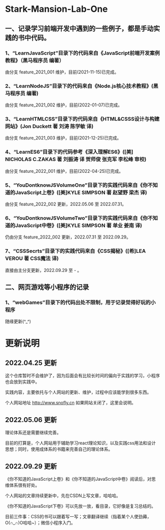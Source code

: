 # Stark-Mansion-Lab-One

## 一、记录学习前端开发中遇到的一些例子，都是手动实践的书中代码。

### 1、“LearnJavaScript”目录下的代码来自《JavaScript前端开发案例教程》（黑马程序员 编著）
由分支 feature_2021_001 维护，目前(2021-11-15)已完成。

### 2、“LearnNodeJS”目录下的代码来自《Node.js核心技术教程》(黑马程序员 编著)
由分支 feature_2021_002 维护，目前(2022-01-07)已完成。

### 3、“LearnHTMLCSS”目录下的代码来自《HTML&CSSS设计与构建网站》(Jon Duckett 著 刘涛 陈学敏 译)
由分支 feature_2021_003 维护，目前(2021-12-25)已完成。

### 4、“LearnES6”目录下的代码参考《深入理解ES6》([美] NICHOLAS C.ZAKAS 著 刘振涛 译 贺师俊 张克军 李松峰 审校)
由分支 feature_2022_001 维护，目前(2022-04-25)已完成。

### 5、“YouDontknowJSVolumeOne”目录下的实践代码来自《你不知道的JavaScript上卷》([美]KYLE SIMPSON 著 赵望野 梁杰 译)
由分支 feature_2022_002 更新，2022.05.06 至 2022.07.31。

### 6、“YouDontknowJSVolumeTwo”目录下的实践代码来自《你不知道的JavaScript中卷》([美]KYLE SIMPSON 著 单业 姜南 译)
仍由分支 feature_2022_002 更新，2022.07.31 至 2022.09.29。

### 7、“CSSSecrts”目录下的实践代码来自《CSS揭秘》([希]LEA VEROU 著 CSS魔法 译)
直接由主分支更新，2022.09.29 至 - 。

## 二、网页游戏等小程序的记录
### 1、“webGames”目录下的代码出处不限制，用于记录觉得好玩的小程序
随缘更新(^_^)

# 更新说明
## 2022.04.25 更新
这个仓库暂时不会维护了，因为后面会有比较长时间的偏向于实践的学习，小程序也会放到实践中。

实践内容，主要依托与个人网站的更新、维护，过程中应该能学到很多东西。

个人网站地址 http://www.snofly.cn 如果网站关闭了，这里会说明。

## 2022.05.06 更新
理论体系还是需要继续完善。

目前的打算是，个人网站用于辅助学习react理论知识，以及实践css用法和设计思想；同时，使用成体系的书籍来完善自己的理论体系。

## 2022.09.29 更新
《你不知道的JavaScript上卷》和《你不知道的JavaScript中卷》阅读后，对思维体系很有好处。

个人网站的文章持续更新中，先在CSDN上写文章，哈哈哈。

《你不知道的JavaScript下卷》可以先放一放，看目录，它好像是复习总结的。

目前三件事：CSS的书可以跟着写一写；文章翻译继续（指着某个人使劲薅，O(∩_∩)O哈哈~）；微信小程序入门。